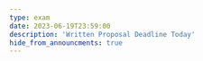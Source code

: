 ```yaml
---
type: exam
date: 2023-06-19T23:59:00
description: 'Written Proposal Deadline Today'
hide_from_announcments: true
---
```


